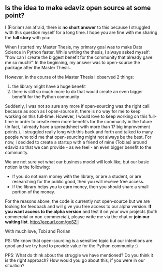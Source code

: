 ## Is the idea to make edaviz open source at some point?

I (Florian) am afraid, there is **no short answer** to this because I struggled with this question myself for a long time. I hope you are fine with me sharing the **full story** with you:

When I started my Master Thesis, my primary goal was to make Data Science in Python faster. While writing the thesis, I always asked myself: "how can I create the biggest benefit for the community that already gave me so much?" In the beginning, my answer was to open-source the package after the Master Thesis.

However, in the course of the Master Thesis I observed 2 things:

1. the library might have a huge benefit
2. there is still so much more to do that would create an even bigger benefit for the Python community

Suddenly, I was not so sure any more if open-sourcing was the right call because as soon as I open-source it, there is no way for me to keep working on this full-time. However, I would love to keep working on this full-time in order to create even more benefits for the community in the future (In fact, I already have a spreadsheet with more than 17 big improvement points.).
I struggled really long with this back and forth and talked to many people who told me that open-sourcing might not always be the best. For now, I decided to create a startup with a friend of mine (Tobias) around edaviz so that we can provide - as we feel - an even bigger benefit to the community.

We are not sure yet what our business model will look like, but our basic notion is the following:

- If you do not earn money with the library, or are a student, or are researching for the public good, then you will receive free access.
- If the library helps you to earn money, then you should share a small portion of the money.

For the reasons above, the code is currently not open-source but we are looking for feedback and will give you free access to our alpha version.
**If you want access to the alpha version** and test it on your own projects (both commercial or non-commercial), please write me via the chat or **join our waiting list**. http://eepurl.com/go6Zlj

With much love,
Tobi and Florian

PS: We know that open-sourcing is a sensitive topic but our intentions are good and we try hard to provide value for the Python community :)

PPS: What do think about the struggle we have mentioned? Do you think it is the right approach? How would you go about this, if you were in our situation?


